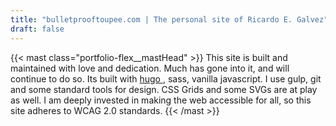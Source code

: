 ```yaml
---
title: "bulletprooftoupee.com | The personal site of Ricardo E. Galvez"
draft: false
---
```

{{< mast class="portfolio-flex__mastHead" >}}
This site is built and maintained with love and dedication. Much has gone into it, and will continue to do so. Its built with <a href=" https://gohugo.io" target="_blank">hugo </a>, sass, vanilla javascript. I use gulp, git and some standard tools for design. CSS Grids and some SVGs are at play as well. I am deeply invested in making the web accessible for all, so this site adheres to WCAG 2.0 standards. 
{{< /mast >}}